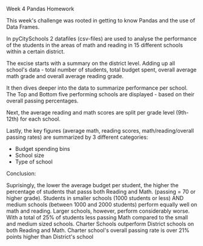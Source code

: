 Week 4 Pandas Homework

This week's challenge was rooted in getting to know Pandas and the use of Data Frames.

In pyCitySchools 2 datafiles (csv-files) are used to analyse the performance of the students in the areas of math and reading in 15 different schools within a certain district.

The excise starts with a summary on the district level. Adding up all school's data - total number of students, total budget spent, overall average math grade and overall average reading grade.

It then dives deeper into the data to summarize performance per school. The Top and Bottom five performing schools are displayed - based on their overall passing percentages.

Next, the average reading and math scores are split per grade level (9th-12th) for each school.

Lastly, the key figures (average math, reading scores, math/reading/overall passing rates) are summarized by 3 different categories:
* Budget spending bins
* School size
* Type of school

Conclusion:

Suprisingly, the lower the average budget per student, the higher the percentage of students that passs both Reading and Math. (passing = 70 or higher grade). Students in smaller schools (1000 students or less) AND medium schools (between 1000 and 2000 students) perform equally well on math and reading. Larger schools, however, perform considerably worse. With a total of 25% of students less passing Math compared to the small and medium sized schools. Charter Schools outperform District schools on both Reading and Math. Charter school's overall passing rate is over 21% points higher than District's school